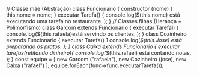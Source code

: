 
// Classe mãe (Abstração)
class Funcionario {
constructor (nome) {
this.nome = nome;
}
executar Tarefa() {
console.log($(this.nome} está executando uma
tarefa no restaurante. );
}
// Classes filhas (Herança + Polimorfismo)
class Garcom extends Funcionario {
executar Tarefal) {
console.log(${this.rafaela}está servindo os
clientes. );
}
class Cozinheiro extends Funcionario {
executar Tarefa() 1
console.log(*$(this.Jose) está preparando os pratos. );
}
class Caixa extends Funcionario {
executar tarefas(retitando dinheiro){
console.log(*$(this.rafael) está contando notas. );
}
const equipe = [
new Garcom ("rafaela"),
new Cozinheiro (jose),
new Caixa ("rafael")
];
equipe.forEach(func=>func.executarTarefa());
